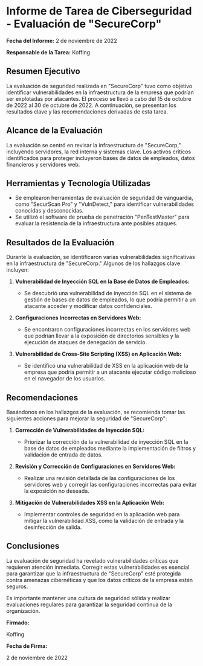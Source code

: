 # Informe de Tarea de Ciberseguridad - Evaluación de "SecureCorp"

**Fecha del Informe:** 2 de noviembre de 2022

**Responsable de la Tarea:** Koffing

## Resumen Ejecutivo

La evaluación de seguridad realizada en "SecureCorp" tuvo como objetivo identificar vulnerabilidades en la infraestructura de la empresa que podrían ser explotadas por atacantes. El proceso se llevó a cabo del 15 de octubre de 2022 al 30 de octubre de 2022. A continuación, se presentan los resultados clave y las recomendaciones derivadas de esta tarea.

## Alcance de la Evaluación

La evaluación se centró en revisar la infraestructura de "SecureCorp," incluyendo servidores, la red interna y sistemas clave. Los activos críticos identificados para proteger incluyeron bases de datos de empleados, datos financieros y servidores web.

## Herramientas y Tecnología Utilizadas

- Se emplearon herramientas de evaluación de seguridad de vanguardia, como "SecurScan Pro" y "VulnDetect," para identificar vulnerabilidades conocidas y desconocidas.
- Se utilizó el software de prueba de penetración "PenTestMaster" para evaluar la resistencia de la infraestructura ante posibles ataques.

## Resultados de la Evaluación

Durante la evaluación, se identificaron varias vulnerabilidades significativas en la infraestructura de "SecureCorp." Algunos de los hallazgos clave incluyen:

1. **Vulnerabilidad de Inyección SQL en la Base de Datos de Empleados:**
   - Se descubrió una vulnerabilidad de inyección SQL en el sistema de gestión de bases de datos de empleados, lo que podría permitir a un atacante acceder y modificar datos confidenciales.

2. **Configuraciones Incorrectas en Servidores Web:**
   - Se encontraron configuraciones incorrectas en los servidores web que podrían llevar a la exposición de directorios sensibles y la ejecución de ataques de denegación de servicio.

3. **Vulnerabilidad de Cross-Site Scripting (XSS) en Aplicación Web:**
   - Se identificó una vulnerabilidad de XSS en la aplicación web de la empresa que podría permitir a un atacante ejecutar código malicioso en el navegador de los usuarios.

## Recomendaciones

Basándonos en los hallazgos de la evaluación, se recomienda tomar las siguientes acciones para mejorar la seguridad de "SecureCorp":

1. **Corrección de Vulnerabilidades de Inyección SQL:**
   - Priorizar la corrección de la vulnerabilidad de inyección SQL en la base de datos de empleados mediante la implementación de filtros y validación de entrada de datos.

2. **Revisión y Corrección de Configuraciones en Servidores Web:**
   - Realizar una revisión detallada de las configuraciones de los servidores web y corregir las configuraciones incorrectas para evitar la exposición no deseada.

3. **Mitigación de Vulnerabilidades XSS en la Aplicación Web:**
   - Implementar controles de seguridad en la aplicación web para mitigar la vulnerabilidad XSS, como la validación de entrada y la desinfección de salida.

## Conclusiones

La evaluación de seguridad ha revelado vulnerabilidades críticas que requieren atención inmediata. Corregir estas vulnerabilidades es esencial para garantizar que la infraestructura de "SecureCorp" esté protegida contra amenazas cibernéticas y que los datos críticos de la empresa estén seguros.

Es importante mantener una cultura de seguridad sólida y realizar evaluaciones regulares para garantizar la seguridad continua de la organización.

**Firmado:**

Koffing

**Fecha de Firma:**

2 de noviembre de 2022

